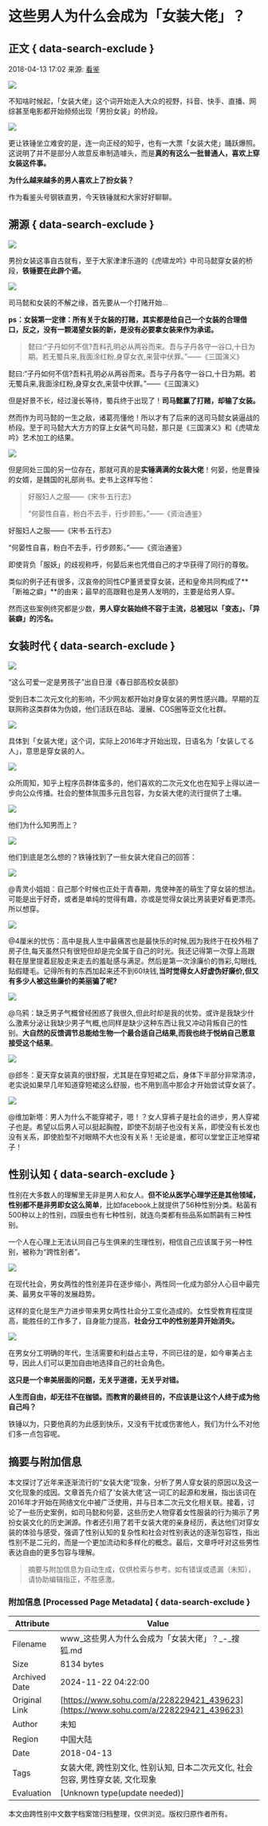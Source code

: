 # 这些男人为什么会成为「女装大佬」？

## 正文 { data-search-exclude }


2018-04-13 17:02 来源: [看鉴](https://www.sohu.com/?spm=smpc.content-abroad.content.1.17322492531614MeDgyM)

![](http://5b0988e595225.cdn.sohucs.com/images/20180414/6ad2cac7b1f048d1a446d86e59cc54dd.gif)

不知啥时候起，「女装大佬」这个词开始走入大众的视野，抖音、快手、直播、网综甚至电影都开始频频出现「男扮女装」的桥段。

![](http://5b0988e595225.cdn.sohucs.com/images/20180414/be870b1d7c5a419a9159448f3d57e542.gif)

更让铁锤坐立难安的是，连一向正经的知乎，也有一大票「女装大佬」踊跃爆照。这说明了并不是部分人故意反串制造噱头，而是**真的有这么一批普通人，喜欢上穿女装这件事。**

**为什么越来越多的男人喜欢上了扮女装？**

作为看鉴头号钢铁直男，今天铁锤就和大家好好聊聊。

## 溯源 { data-search-exclude }

![](http://5b0988e595225.cdn.sohucs.com/images/20180414/2499cffcd6614f2585cd2ff63ae79e27.jpeg)

男扮女装这事自古就有，至于大家津津乐道的《虎啸龙吟》中司马懿穿女装的桥段，**铁锤要在此辟个谣。**

![](http://5b0988e595225.cdn.sohucs.com/images/20180414/38580f9894b34d12aa2e7ea34efd2fdf.jpeg)

司马懿和女装的不解之缘，首先要从一个打赌开始...

**ps：女装第一定律：所有关于女装的打赌，其实都是给自己一个女装的合理借口，反之，没有一颗渴望女装的新，是没有必要拿女装来作为承诺。**

> 懿曰:“子丹如何不信?吾料孔明必从两谷而来。吾与子丹各守一谷口,十日为期。若无蜀兵来,我面涂红粉,身穿女衣,来营中伏罪。”——《三国演义》

懿曰:“子丹如何不信?吾料孔明必从两谷而来。吾与子丹各守一谷口,十日为期。若无蜀兵来,我面涂红粉,身穿女衣,来营中伏罪。”——《三国演义》

但是好景不长，经过漫长等待，蜀兵终于出现了！**司马懿赢了打赌，却输了女装。**

然而作为司马懿的一生之敌，诸葛亮懂他！所以才有了后来的送司马懿女装逼战的桥段。至于司马懿大大方方的穿上女装气司马懿，那只是《三国演义》和《虎啸龙吟》艺术加工的结果。

![](http://5b0988e595225.cdn.sohucs.com/images/20180414/f975a35430ad46a2b90577885db62cc1.jpeg)

但是同处三国的另一位存在，那就可真的是**实锤满满的女装大佬**！何晏，他是曹操的女婿，是魏国的礼部尚书。史书上这样写他：

> 好服妇人之服——《宋书·五行志》
>
> “何晏性自喜，粉白不去手，行步顾影。”——《资治通鉴》

好服妇人之服——《宋书·五行志》

“何晏性自喜，粉白不去手，行步顾影。”——《资治通鉴》

即使背负「服妖」的歧视称呼，何晏后来也凭借自己的才华获得了同行的尊敬。

类似的例子还有很多，汉哀帝的同性CP董贤爱穿女装，还和皇帝共同构成了**「断袖之癖」**的由来；最早的高跟鞋也是男人发明的，主要是给男人穿。

然而这些案例终究都是少数，**男人穿女装始终不容于主流，总被冠以「变态」、「异装癖」的污名。**

## 女装时代 { data-search-exclude }

![](http://5b0988e595225.cdn.sohucs.com/images/20180414/a63766f2bfac4fce86cdebb50383c621.jpeg)

“这么可爱一定是男孩子”出自日漫《春日部高校女装部》

受到日本二次元文化的影响，不少网友都开始对身穿女装的男性感兴趣。早期的互联网称这类群体为伪娘，他们活跃在B站、漫展、COS圈等亚文化社群。

![](http://5b0988e595225.cdn.sohucs.com/images/20180414/23115a4410f4479bb759884a3dc1bd59.jpeg)

具体到「女装大佬」这个词，实际上2016年才开始出现，日语名为「女装してる人」，意思是穿女装的人。

![](http://5b0988e595225.cdn.sohucs.com/images/20180414/0803c310b4db48f8a8a2d5731418ea5e.png)

众所周知，知乎上程序员群体蛮多的，他们喜欢的二次元文化也在知乎上得以进一步向公众传播。社会的整体氛围多元且包容，为女装大佬的流行提供了土壤。

![](http://5b0988e595225.cdn.sohucs.com/images/20180414/f159a84e33644f34beb2536d702be5b0.jpeg)

他们为什么知男而上？

![](http://5b0988e595225.cdn.sohucs.com/images/20180414/804c8d1107a24c59aa5075c7f14b1ed7.jpeg)

他们到底是怎么想的？铁锤找到了一些女装大佬自己的回答：

![](http://5b0988e595225.cdn.sohucs.com/images/20180414/7a1e01c5e7074420947311653349feb2.jpeg)

@青灵小姐姐：自己那个时候也正处于青春期，鬼使神差的萌生了穿女装的想法。可能是出于好奇，或者是单纯的觉得有趣，亦或是觉得女装比男装更好看更漂亮。所以想穿。

![](http://5b0988e595225.cdn.sohucs.com/images/20180414/839afeb7af6848569f0d7fac18d9bcdc.jpeg)

@4厘米的忧伤：高中是我人生中最痛苦也是最快乐的时候,因为我终于在校外租了房子住,每天虽然只有很短但却是完全属于自己的时光。我还记得第一次穿上高跟鞋在屋里提着屁股走来走去的羞耻感与满足。然后是第一次涂廉价的唇彩,勾眼线,贴假睫毛。记得所有的东西加起来还不到60块钱,**当时觉得女人好虚伪好廉价,但又有多少人被这些廉价的美丽骗了呢?**

![](http://5b0988e595225.cdn.sohucs.com/images/20180414/4fad156a987b4b5895760dffea91b166.jpeg)

@乌鸦：缺乏男子气概曾经困惑了我很久,但此时却是我的优势。或许是我缺少什么激素分泌让我缺少男子气概,也同样是缺少这种东西让我又冲动背叛自己的性别。**大自然的反馈调节总能给生物一个最合适自己结果,而我也终于悦纳自己愿意接受这个结果**。

![](http://5b0988e595225.cdn.sohucs.com/images/20180414/cb138e0c653b4da8bfa950b70a04384f.jpeg)

@郐冬：夏天穿女装真的很舒服，尤其是在穿短裙之后，身体下半部分非常清凉，老实说如果早几年知道穿短裙这么舒服，也不用到高中那会才开始尝试穿女装了。

![](http://5b0988e595225.cdn.sohucs.com/images/20180414/8cb5f885b1124b0a901711cf84bdda75.jpeg)

@维加新塔：男人为什么不能穿裙子，嗯！？女人穿裤子是社会的进步，男人穿裙子也是。希望以后男人可以挺起胸膛，即使不刮胡子也没有关系，即使没有长发也没有关系，即使脸型不对眼睛不大也没有关系！无论是谁，都可以堂堂正正地穿裙子！

## 性别认知 { data-search-exclude }

性别在大多数人的理解里无非是男人和女人。**但不论从医学心理学还是其他领域，性别都不是非男即女这么简单**，比如facebook上就提供了56种性别分类。粘菌有500种以上的性别，四膜虫也有七种性别，就连鸟类都有些品系如鸸鹋有三种性别。

一个人在心理上无法认同自己与生俱来的生理性别，相信自己应该属于另一种性别，被称为“跨性别者”。

![](http://5b0988e595225.cdn.sohucs.com/images/20180414/359bad20663d42e1b009975aca8c69e7.jpeg)

在现代社会，男女两性的性别差异在逐步缩小，两性同一化成为部分人心目中最完美、最男女平等的发展趋势。

这样的变化是生产力进步带来男女两性社会分工变化造成的。女性受教育程度提高，能胜任的工作多了，自身能力提高，**社会分工中的性别差异开始消失。**

![](http://5b0988e595225.cdn.sohucs.com/images/20180414/8422c1819c614f768e408b6ebc7cec91.jpeg)

在男女分工明确的年代，生活需要和利益占主导，不同已往的是，如今审美占主导，因此人们可以更加自由地选择自己的社会角色。

**这只是一个审美层面的问题，无关乎道德，无关乎对错。**

**人生而自由，却无往不在枷锁。而教育的最终目的，不应该是让这个人终于成为他自己吗？**

铁锤以为，只要他真的为此感到快乐，又没有干扰或伤害他人，我们为什么不对他们多一点包容呢。

## 摘要与附加信息

<!-- tcd_abstract -->
本文探讨了近年来逐渐流行的“女装大佬”现象，分析了男人穿女装的原因以及这一文化现象的成因。文章首先介绍了‘女装大佬’这一词汇的起源和发展，指出该词在2016年才开始在网络文化中被广泛使用，并与日本二次元文化相关联。接着，讨论了一些历史案例，如司马懿和何晏，这些历史人物穿着女性服装的行为揭示了男扮女装文化的历史渊源。作者还引用了若干女装大佬的亲身经历，表达他们对穿女装的体验与感受，强调了性别认知的复杂性和社会对性别表达的逐渐包容性，指出性别不是二元的，而是一个更加流动和多样化的概念。最后，文章呼吁对这些男性表达自由的更多包容与理解。
<!-- tcd_abstract_end -->

> 摘要与附加信息为自动生成，仅供检索与参考。如有错误或遗漏（未知），请协助编辑指正，不胜感激。

### 附加信息 [Processed Page Metadata] { data-search-exclude }

| Attribute       | Value                                  |
|-----------------|----------------------------------------|
| Filename        | www_这些男人为什么会成为「女装大佬」？_-_搜狐.md                             |
| Size            | 8134 bytes                           |
| Archived Date   | 2024-11-22 04:22:00                             |
| Original Link   | [https://www.sohu.com/a/228229421_439623](https://www.sohu.com/a/228229421_439623)                       |
| Author          | 未知                               |
| Region          | 中国大陆                               |
| Date            | 2018-04-13                                 |
| Tags            | 女装大佬, 跨性别文化, 性别认知, 日本二次元文化, 社会包容, 男性穿女装, 文化现象                                 |
| Evaluation            | [Unknown type(update needed)]                                 |
<!-- tcd_table_end -->

本文由跨性别中文数字档案馆归档整理，仅供浏览。版权归原作者所有。
